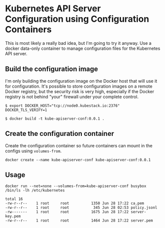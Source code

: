 # Kubernetes API Server Configuration using Configuration Containers

This is most likely a really bad idea, but I'm going to try it anyway. Use a docker data-only container to manage configuration files for the Kubernetes API server.

## Build the configuration image

I'm only building the configuration image on the Docker host that will use it for configuration. It's possible to store configuration images on a remote Docker registry, but the security risk is very high, especially if the Docker registry is not behind "your" firewall under your complete control.

```
$ export DOCKER_HOST="tcp://node0.kubestack.io:2376" DOCKER_TLS_VERIFY=1
```

```
$ docker build -t kube-apiserver-conf:0.0.1 .
```

## Create the configuration container

Create the configuration container so future containers can mount in the configs using `volumes-from`. 

```
docker create --name kube-apiserver-conf kube-apiserver-conf:0.0.1
```

## Usage

```
docker run --net=none --volumes-from=kube-apiserver-conf busybox /bin/ls -lh /etc/kubernetes
```

```
total 16
-rw-r--r--    1 root     root          1350 Jun 28 17:22 ca.pem
-rw-r--r--    1 root     root           345 Jun 28 02:53 policy.jsonl
-rw-------    1 root     root          1675 Jun 28 17:22 server-key.pem
-rw-r--r--    1 root     root          1464 Jun 28 17:22 server.pem
```
